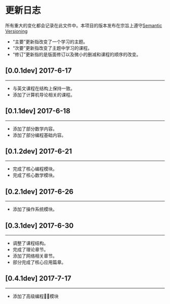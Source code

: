 # 更新日志

所有重大的变化都会记录在此文件中。本项目的版本发布在宗旨上遵守[Semantic Versioning](http://semver.org/lang/zh-CN/)

- “主要”更新指改变了一个学习的主题。
- “次要”更新指改变了主题中学习的课程。
- “修订”更新指的是版面修订以及微小的删减和课程的顺序的改变。

## [0.0.1dev] 2017-6-17

---

- 与英文课程在结构上保持一致。
- 添加了计算机导论相关的课程。

## [0.1.1dev] 2017-6-18

---

- 添加了部分数学内容。
- 添加了部分编程基础内容。

## [0.1.2dev] 2017-6-21

---

- 完成了核心编程模块。
- 完成了核心数学模块。

## [0.2.1dev] 2017-6-26

---

- 添加了操作系统模块。

## [0.3.1dev] 2017-6-30

---

- 调整了课程结构。
- 完成了理论章节。
- 添加了网络相关章节。
- 部分完成了核心应用篇章。

## [0.4.1dev] 2017-7-17

---

- 添加了高级编程模块